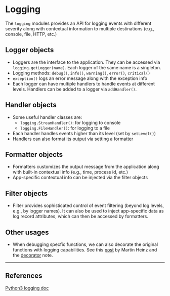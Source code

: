 # Logging

The `logging` modules provides an API for logging events with different severity along with contextual information to multiple destinations (e.g., console, file, HTTP, etc.)

## Logger objects
- Loggers are the interface to the application. They can be accessed via `logging.getLogger(name)`. Each logger of the same name is a singleton.
- Logging methods: `debug()`, `info()`, `warning()`, `error()`, `critical()`
- `exception()` logs an error message along with the exception info
- Each logger can have multiple handlers to handle events at different levels. Handlers can be added to a logger via `addHandler()`.

## Handler objects
- Some useful handler classes are:
    - `logging.StreamHandler()`: for logging to console
    - `logging.FileHandler()`: for logging to a file 
- Each handler handles events higher than its level (set by `setLevel()`)
- Handlers can also format its output via setting a formatter

## Formatter objects
- Formatters customizes the output message from the application along with built-in contextual info (e.g., time, process id, etc.)
- App-specific contextual info can be injected via the filter objects

## Filter objects
- Filter provides sophisticated control of event filtering (beyond log levels, e.g., by logger names). It can also be used to inject app-specific data as log record attributes, which can then be accessed by formatters.

## Other usages
- When debugging specfic functions, we can also decorate the original functions with logging capabilities. See this [post](https://martinheinz.dev/blog/24) by Martin Heinz and the [decorator](decorators.md) note.


---
## References
[Python3 logging doc](https://docs.python.org/3/library/logging.html)
